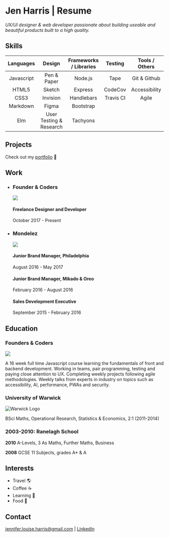 # Jen Harris | Resume

_*UX/UI designer & web developer passionate about building useable and beautiful products built to a high quality.*_	

## Skills

|Languages   |Design   |Frameworks / Libraries | Testing   | Tools / Others | 
|:---------:|:---------:|:----------------------:|:---------:|:--------------:|
|Javascript |Pen & Paper | Node.js                 | Tape      | Git & Github            | 
|HTML5   |Sketch | Express                 | CodeCov      | Accessibility          |      
|CSS3     |Invision | Handlebars                 | Travis CI  | Agile        |      
|Markdown       |Figma         | Bootstrap               |           |           |        
|Elm      |User Testing & Research         | Tachyons               |           |           |
## Projects
Check out my [portfolio](https://github.com/Jen-Harris/portfolio) :ledger:

## Work   
- ### Founder & Coders  
  ![](https://media.licdn.com/media/p/8/005/0a3/300/0f370ec.png)
  #### Freelance Designer and Developer
  October 2017 - Present  
- ### Mondelez
  ![](http://www.underconsideration.com/brandnew/archives/mondelez_logo_detail.gif)

  #### Junior Brand Manager, Philadelphia
  August 2016 - May 2017

  #### Junior Brand Manager, Mikado & Oreo
  February 2016 - August 2016
  
  #### Sales Development Executive
  September 2015 - February 2016

## Education

### Founders & Coders
![](https://media.licdn.com/media/p/8/005/0a3/300/0f370ec.png)

A 16 week full time Javascript course learning the fundamentals of front and backend development. Working in teams, pair programming, testing and paying close attention to UX. Completing weekly projects following agile methodologies. Weekly talks from experts in industry on topics such as accessibility, AI, performance, PWAs and security.  

### University of Warwick
![](http://globaleducationexperience.com/wp-content/uploads/2015/10/Warwick.png "Warwick Logo")

BSci Maths, Operational Research, Statistics & Economics, 2:1 (2011-2014)

### 2003-2010: Ranelagh School							    

__2010__ A-Levels, 3 As
Maths, Further Maths, Business

__2008__ GCSE 11 Subjects, grades A* & A

## Interests 
* Travel :earth_americas:
* Coffee :coffee:
* Learning :pencil:
* Food :eggplant:

## Contact
jennifer.louise.harris@gmail.com | [LinkedIn](https://www.linkedin.com/in/jennifer-harris-291581a3/) 
